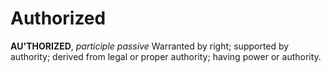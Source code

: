 # Authorized

**AU'THORIZED**, _participle passive_ Warranted by right; supported by authority; derived from legal or proper authority; having power or authority.